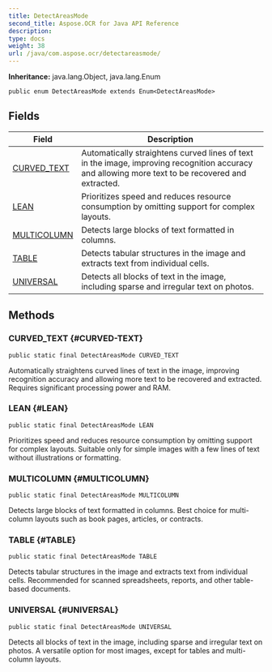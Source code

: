 ```yaml
---
title: DetectAreasMode
second_title: Aspose.OCR for Java API Reference
description: 
type: docs
weight: 38
url: /java/com.aspose.ocr/detectareasmode/
---
```


**Inheritance:**
java.lang.Object, java.lang.Enum
```
public enum DetectAreasMode extends Enum<DetectAreasMode>
```
## Fields

| Field | Description |
| --- | --- |
| [CURVED_TEXT](#CURVED-TEXT) | Automatically straightens curved lines of text in the image, improving recognition accuracy and allowing more text to be recovered and extracted. |
| [LEAN](#LEAN) | Prioritizes speed and reduces resource consumption by omitting support for complex layouts. |
| [MULTICOLUMN](#MULTICOLUMN) | Detects large blocks of text formatted in columns. |
| [TABLE](#TABLE) | Detects tabular structures in the image and extracts text from individual cells. |
| [UNIVERSAL](#UNIVERSAL) | Detects all blocks of text in the image, including sparse and irregular text on photos. |
## Methods


### CURVED_TEXT {#CURVED-TEXT}
```
public static final DetectAreasMode CURVED_TEXT
```


Automatically straightens curved lines of text in the image, improving recognition accuracy and allowing more text to be recovered and extracted. Requires significant processing power and RAM.

### LEAN {#LEAN}
```
public static final DetectAreasMode LEAN
```


Prioritizes speed and reduces resource consumption by omitting support for complex layouts. Suitable only for simple images with a few lines of text without illustrations or formatting.

### MULTICOLUMN {#MULTICOLUMN}
```
public static final DetectAreasMode MULTICOLUMN
```


Detects large blocks of text formatted in columns. Best choice for multi-column layouts such as book pages, articles, or contracts.

### TABLE {#TABLE}
```
public static final DetectAreasMode TABLE
```


Detects tabular structures in the image and extracts text from individual cells. Recommended for scanned spreadsheets, reports, and other table-based documents.

### UNIVERSAL {#UNIVERSAL}
```
public static final DetectAreasMode UNIVERSAL
```


Detects all blocks of text in the image, including sparse and irregular text on photos. A versatile option for most images, except for tables and multi-column layouts.
